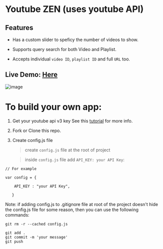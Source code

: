# Youtube ZEN (uses youtube API)



## Features

* Has a custom slider to speficy the number of videos to show.

* Supports query search for both Video and Playlist.
 
* Accepts individual `video ID`, `playlist ID` and full `URL` too.




## Live Demo: [Here](https://ankitmeena007.github.io/yt_zen/)


![image](https://github.com/ankitmeena007/yt/assets/63893740/293ab5c9-1c66-4051-9fc9-a29ec281f728)


# To build your own app:

1. Get your youtube api v3 key
   See this [tutorial](https://blog.hubspot.com/website/how-to-get-youtube-api-key) for more info.

2. Fork or Clone this repo.

3. Create config.js file
   > create `config.js` file at the root of project
   
   > inside `config.js` file add `API_KEY: your API Key`:

```
// For example

var config = {
 
    API_KEY : "your API Key",
    
   }
```
Note: if adding config.js to .gitignore file at root of the project doesn't hide the config.js file for some reason, then you can use the following commands:

```
git rm -r --cached config.js

git add .
git commit -m 'your message'
git push

